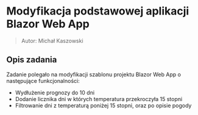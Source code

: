 # Modyfikacja podstawowej aplikacji Blazor Web App
> Autor: Michał Kaszowski

## Opis zadania 
Zadanie polegało na modyfikacji szablonu projektu Blazor Web App o następujące funkcjonalności: 
- Wydłużenie prognozy do 10 dni
- Dodanie licznika dni w których temperatura przekroczyła 15 stopni
- Filtrowanie dni z temperaturą poniżej 15 stopni, oraz po opisie pogody
